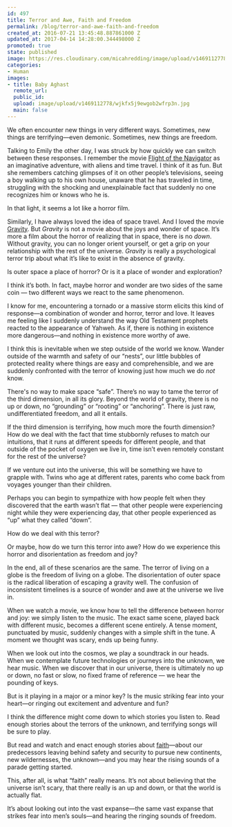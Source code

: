 ```yaml
---
id: 497
title: Terror and Awe, Faith and Freedom
permalink: /blog/terror-and-awe-faith-and-freedom
created_at: 2016-07-21 13:45:48.887861000 Z
updated_at: 2017-04-14 14:28:00.344498000 Z
promoted: true
state: published
image: https://res.cloudinary.com/micahredding/image/upload/v1469112778/wjkfx5j9ewgob2wfrp3n.jpg
categories:
- Human
images:
- title: Baby Aghast
  remote_url: 
  public_id: 
  upload: image/upload/v1469112778/wjkfx5j9ewgob2wfrp3n.jpg
  main: false
---
```

We often encounter new things in very different ways. Sometimes, new things are terrifying—even demonic. Sometimes, new things are freedom.

Talking to Emily the other day, I was struck by how quickly we can switch between these responses. I remember the movie [Flight of the Navigator](http://amzn.to/29Xjv5o) as an imaginative adventure, with aliens and time travel. I think of it as fun. But she remembers catching glimpses of it on other people’s televisions, seeing a boy walking up to his own house, unaware that he has traveled in time, struggling with the shocking and unexplainable fact that suddenly no one recognizes him or knows who he is.

In that light, it seems a lot like a horror film.

Similarly, I have always loved the idea of space travel. And I loved the movie [Gravity](http://amzn.to/29Y7FeE). But *Gravity* is not a movie about the joys and wonder of space. It’s more a film about the horror of realizing that in space, there is no *down*. Without gravity, you can no longer orient yourself, or get a grip on your relationship with the rest of the universe. *Gravity* is really a psychological terror trip about what it’s like to exist in the absence of gravity.

Is outer space a place of horror? Or is it a place of wonder and exploration?

I think it’s both. In fact, maybe horror and wonder are two sides of the same coin — two different ways we react to the same phenomenon. 

I know for me, encountering a tornado or a massive storm elicits this kind of response—a combination of wonder and horror, terror and love. It leaves me feeling like I suddenly understand the way Old Testament prophets reacted to the appearance of Yahweh. As if, there is nothing in existence more dangerous—and nothing in existence more worthy of awe.

I think this is inevitable when we step outside of the world we know. Wander outside of the warmth and safety of our “nests”, our little bubbles of protected reality where things are easy and comprehensible, and we are suddenly confronted with the terror of knowing just how much we do *not* know.

There's no way to make space “safe”. There’s no way to tame the terror of the third dimension, in all its glory. Beyond the world of gravity, there is no up or down, no “grounding” or “rooting” or “anchoring”. There is just raw, undifferentiated freedom, and all it entails.

If the third dimension is terrifying, how much more the fourth dimension? How do we deal with the fact that time stubbornly refuses to match our intuitions, that it runs at different speeds for different people, and that outside of the pocket of oxygen we live in, time isn’t even remotely constant for the rest of the universe?

If we venture out into the universe, this will be something we have to grapple with. Twins who age at different rates, parents who come back from voyages younger than their children.

Perhaps you can begin to sympathize with how people felt when they discovered that the earth wasn’t flat — that other people were experiencing night while they were experiencing day, that other people experienced as “up” what they called “down”. 

How do we deal with this terror?

Or maybe, how do we turn this terror into awe? How do we experience this horror and disorientation as freedom and joy?

In the end, all of these scenarios are the same. The terror of living on a globe is the freedom of living on a globe. The disorientation of outer space is the radical liberation of escaping a gravity well. The confusion of inconsistent timelines is a source of wonder and awe at the universe we live in.

When we watch a movie, we know how to tell the difference between horror and joy: we simply listen to the music. The exact same scene, played back with different music, becomes a different scene entirely. A tense moment, punctuated by music, suddenly changes with a simple shift in the tune. A moment we thought was scary, ends up being funny. 

When we look out into the cosmos, we play a soundtrack in our heads. When we contemplate future technologies or journeys into the unknown, we hear music. When we discover that in our universe, there is ultimately no up or down, no fast or slow, no fixed frame of reference — we hear the pounding of keys. 

But is it playing in a major or a minor key? Is the music striking fear into your heart—or ringing out excitement and adventure and fun?

I think the difference might come down to which stories you listen to. Read enough stories about the terrors of the unknown, and terrifying songs will be sure to play. 

But read and watch and enact enough stories about [faith](http://www.huffingtonpost.com/micah-redding/the-faith-of-the-martian_b_9128666.html)—about our predecessors leaving behind safety and security to pursue new continents, new wildernesses, the unknown—and you may hear the rising sounds of a parade getting started.

This, after all, is what “faith” really means. It’s not about believing that the universe isn’t scary, that there really is an up and down, or that the world is actually flat. 

It’s about looking out into the vast expanse—the same vast expanse that strikes fear into men’s souls—and hearing the ringing sounds of freedom.
